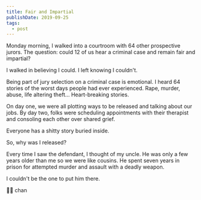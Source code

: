 ```yaml
---
title: Fair and Impartial
publishDate: 2019-09-25
tags:
  - post
---
```


Monday morning, I walked into a courtroom with 64 other prospective jurors.
The question: could 12 of us hear a criminal case and remain fair and impartial?

I walked in believing I could.
I left knowing I couldn't.

Being part of jury selection on a criminal case is emotional.
I heard 64 stories of the worst days people had ever experienced.
Rape, murder, abuse, life altering theft...
Heart-breaking stories.

On day one, we were all plotting ways to be released and talking about our jobs.
By day two, folks were scheduling appointments with their therapist and consoling each other over shared grief.

Everyone has a shitty story buried inside.

So, why was I released?

Every time I saw the defendant, I thought of my uncle.
He was only a few years older than me so we were like cousins.
He spent seven years in prison for attempted murder and assault with a deadly weapon.

I couldn't be the one to put him there.

👨‍⚖️ chan
